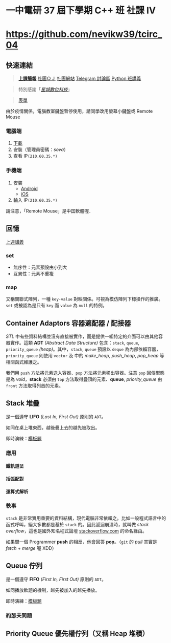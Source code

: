 # 一中電研 37 屆下學期 C++ 班 社課 Ⅳ
# https://github.com/nevikw39/tcirc_04

## 快速連結

> **[上課簡報]()**
> [社團ＯＪ](https://judge.tcirc.tw)
> [社團網站](https://tcirc.tw)
> [Telegram 討論區](https://t.me/joinchat/KUNytVBKySskb35M4TdOig)
> [Python 班講義](https://hackmd.io/@RucKuo/Circ-Python)

> 特別感謝「*[星城數位科技](http://xincastle.com/)*」

> [表單](https://s.bentley.taipei/form)

由於疫情關係，電腦教室鍵盤暫停使用，請同學改用螢幕小鍵盤或 Remote Mouse

### 電腦端

1. [下載](https://www.remotemouse.net/downloads/RemoteMouse.exe)
2. 安裝（管理員密碼：*sova*）
3. 查看 IP`(210.60.35.*)`

### 手機端

1. 安裝
    - [Android](https://play.google.com/store/apps/details?id=com.hungrybolo.remotemouseandroid)
    - [iOS](https://itunes.apple.com/app/id385894596?mt=8)
2. 輸入 IP`(210.60.35.*)`

請注意，「Remote Mouse」是中囯軟體喔．

## 回憶

[上週講義](https://github.com/nevikw39/tcirc_03)

### set

- 無序性：元素預設由小到大
- 互異性：元素不重複

### map

又稱關聯式陣列，一種 `key-value` 對映關係。可視為模仿陣列下標操作的推廣。`set` 或被認為是只有 `key` 而 `value` 為 `null` 的特例。

## Container Adaptors 容器適配器 / 配接器

*STL* 中有些資料結構並沒有直接被實作，而是提供一組特定的介面可以由其他容器實作。這類 __ADT__ *(Abstract Data Structure)* 包含：`stack`, `queue`, `priority_queue` *(heap)*。其中，`stack`, `queue` 預設以 `deque` 為內部依賴容器，`priority_queue` 則使用 `vector` 及 __<algorithm>__ 中的 *make_heap*, *push_heap*, *pop_heap* 等相關函式維護之。

我們用 `push` 方法將元素送入容器、`pop` 方法將元素移出容器。注意 `pop` 回傳型態是為 *void*，__stack__ 必須由 `top` 方法取得疊頂的元素、__queue__, *priority_queue* 由 `front` 方法取得列首的元素。

## Stack 堆疊

是一個遵守 __LIFO__ *(Last In, First Out)* 原則的 `ADT`。

如同在桌上堆東西，越後疊上去的越先被取出。

即時演練：[模板題](https://judge.tcirc.tw/ShowProblem?problemid=b039)

### 應用

#### 鐵軌道岔

#### 括弧配對

#### 運算式解析

### 軼事

`stack` 是非常實用重要的資料結構，現代電腦非常依賴之。比如一般程式語言中的函式呼叫，絕大多數都是基於 `stack` 的。因此遞迴崩潰時，就叫做 *stack overflow*，這也是國外知名程式論壇 [stackoverflow.com](https://stackoverflow.com/) 的命名緣由。

如果問一個 Programmer __push__ 的相反，他會回答 __pop__。（`git` 的 *pull* 其實是 *fetch* + *merge* 喔 XDD）

## Queue 佇列

是一個遵守 __FIFO__ *(First In, First Out)* 原則的 `ADT`。

如同播放軟題的機制，越先被加入的越先播放。

即時演練：[模板題](https://judge.tcirc.tw/ShowProblem?problemid=b043)

### 約瑟夫問題

## Priority Queue 優先權佇列（又稱 Heap 堆積）
